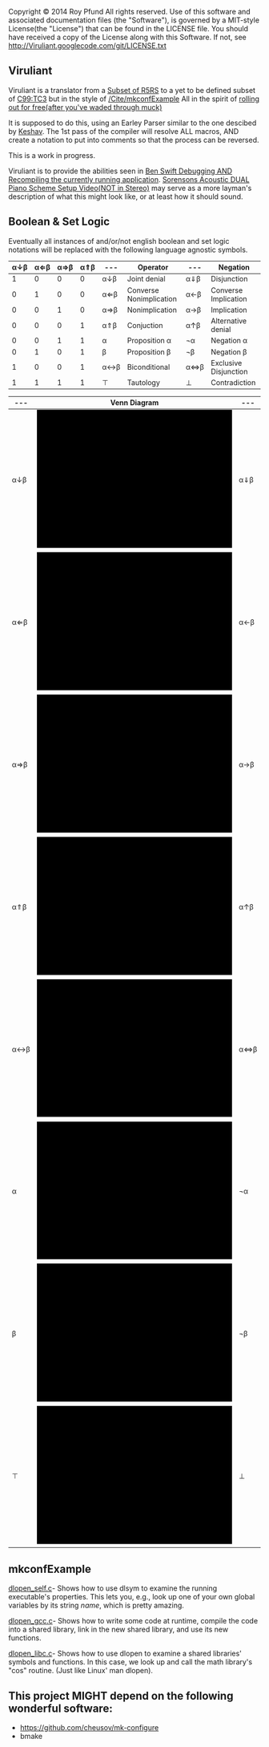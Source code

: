 Copyright © 2014 Roy Pfund                                 All rights reserved.
Use of this software and associated documentation  files  (the  "Software"), is
governed by a MIT-style License(the "License") that can be found in the LICENSE
file. You should have received a copy of the License along with this  Software.
If not, see http://Viruliant.googlecode.com/git/LICENSE.txt

Viruliant
---------
Viruliant is a translator from a [Subset of R5RS](/Cite/R5RS/R5RS-Language) to a
yet to be defined subset of [C99:TC3](http://www.open-std.org/jtc1/sc22/wg14/www/docs/n1256.pdf) but in the style of 
[/Cite/mkconfExample](Cite/mkconfExample) All in the spirit of [rolling out for free(after you've waded through muck)](http://youtu.be/h6Z7vx9iUB8?t=1h17m33s)

It is supposed to do this, using an Earley Parser similar to the one descibed by
[Keshav](http://youtu.be/eeZ3URxd8Wc). The 1st pass of the compiler will resolve
ALL macros, AND create a notation to put into comments so that the process can
be reversed.

This is a work in progress.

Viruliant is to provide the abilities seen in
[Ben Swift Debugging AND Recompiling the currently running application](http://vimeo.com/99891379).
[Sorensons Acoustic DUAL Piano Scheme Setup Video(NOT in Stereo)](http://youtu.be/yY1FSsUV-8c?t=140s) may serve as a more layman's description of what this might look like, or at least how it should sound.

Boolean & Set Logic
-------------------
Eventually all instances of and/or/not english boolean and set  logic  notations
will be replaced with the following language agnostic symbols.

|α↓β|α⇐β|α⇒β|α⇑β|---|Operator               |---|Negation             |
|---|---|---|---|---|-----------------------|---|---------------------|
|1  |0  |0  |0  |α↓β|Joint denial           |α⇓β|Disjunction          |
|0  |1  |0  |0  |α⇐β|Converse Nonimplication|α←β|Converse Implication |
|0  |0  |1  |0  |α⇒β|Nonimplication         |α→β|Implication          |
|0  |0  |0  |1  |α⇑β|Conjuction             |α↑β|Alternative denial   |
|0  |0  |1  |1  |α  |Proposition α          |¬α |Negation α           |
|0  |1  |0  |1  |β  |Proposition β          |¬β |Negation β           |
|1  |0  |0  |1  |α↔β|Biconditional          |α⇔β|Exclusive Disjunction|
|1  |1  |1  |1  |⊤  |Tautology              |⊥  |Contradiction        |

|---|Venn Diagram|---|
|---|------------|---|
|α↓β|![](venn.svg?JointDenial=#666&amp;ConverseNonimplication=#FFF&amp;Nonimplication=#FFF&amp;Conjuction=#FFF)|α⇓β|
|α⇐β|![](venn.svg?JointDenial=#FFF&amp;ConverseNonimplication=#666&amp;Nonimplication=#FFF&amp;Conjuction=#FFF)|α←β|
|α⇒β|![](venn.svg?JointDenial=#FFF&amp;ConverseNonimplication=#FFF&amp;Nonimplication=#666&amp;Conjuction=#FFF)|α→β|
|α⇑β|![](venn.svg?JointDenial=#FFF&amp;ConverseNonimplication=#FFF&amp;Nonimplication=#FFF&amp;Conjuction=#666)|α↑β|
|α↔β|![](venn.svg?JointDenial=#666&amp;ConverseNonimplication=#FFF&amp;Nonimplication=#FFF&amp;Conjuction=#666)|α⇔β|
|α  |![](venn.svg?JointDenial=#FFF&amp;ConverseNonimplication=#FFF&amp;Nonimplication=#666&amp;Conjuction=#666)|¬α |
|β  |![](venn.svg?JointDenial=#FFF&amp;ConverseNonimplication=#666&amp;Nonimplication=#FFF&amp;Conjuction=#666)|¬β |
|⊤  |![](venn.svg?JointDenial=#666&amp;ConverseNonimplication=#666&amp;Nonimplication=#666&amp;Conjuction=#666)|⊥  |


mkconfExample
-------------
[dlopen_self.c](Cite/mkconfExample/dlopen_self.c)-
Shows how to use dlsym to examine the running executable's properties. This lets
you, e.g., look up one of your own global variables by its string *name*,  which
is pretty amazing.

[dlopen_gcc.c](Cite/mkconfExample/dlopen_gcc.c)-
Shows how to write some code at runtime, compile the code into a shared library,
link in the new shared library, and use its new functions.

[dlopen_libc.c](Cite/mkconfExample/dlopen_libc.c)-
Shows how to use dlopen to examine a shared libraries' symbols and functions. In
this case, we look up and call the math  library's  "cos"  routine.  (Just  like
Linux' man dlopen).

This project MIGHT depend on the following wonderful software:
--------------------------------------------------------------
* https://github.com/cheusov/mk-configure
* bmake
